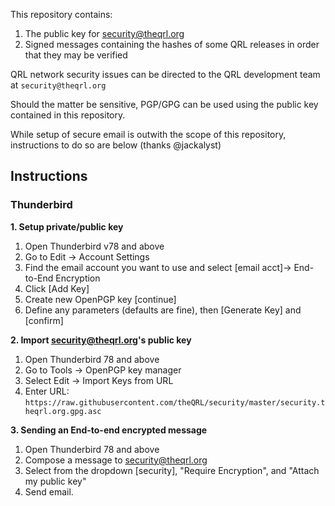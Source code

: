 This repository contains:

1. The public key for security@theqrl.org
2. Signed messages containing the hashes of some QRL releases in order that they may be verified

QRL network security issues can be directed to the QRL development team at ```security@theqrl.org```

Should the matter be sensitive, PGP/GPG can be used using the public key contained in this repository.

While setup of secure email is outwith the scope of this repository, instructions to do so are below (thanks @jackalyst)

## Instructions

### Thunderbird

**1. Setup private/public key**

1. Open Thunderbird v78 and above
2. Go to Edit -> Account Settings
3. Find the email account you want to use and select [email acct]-> End-to-End Encryption
4. Click [Add Key]
5. Create new OpenPGP key [continue]
6. Define any parameters (defaults are fine), then [Generate Key] and [confirm]

**2. Import security@theqrl.org's public key**

1. Open Thunderbird 78 and above
2. Go to Tools -> OpenPGP key manager
3. Select Edit -> Import Keys from URL
4. Enter URL: `https://raw.githubusercontent.com/theQRL/security/master/security.theqrl.org.gpg.asc`

**3. Sending an End-to-end encrypted message**

1. Open Thunderbird 78 and above
2. Compose a message to security@theqrl.org
3. Select from the dropdown [security], "Require Encryption", and "Attach my public key"
4. Send email.
